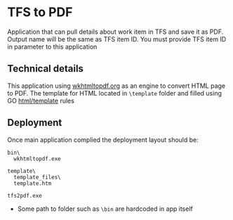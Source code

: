 # TFS to PDF

Application that can pull details about work item in TFS and save it as PDF. 
Output name will be the same as TFS item ID. 
You must provide TFS item ID in parameter to this application


## Technical details

This application using [wkhtmltopdf.org](https://wkhtmltopdf.org) as an engine to convert HTML page to PDF. The template for HTML located in `\template` folder and filled using GO [html/template](https://pkg.go.dev/html/template) rules


## Deployment

Once main application complied the deployment layout should be:

```
bin\
  wkhtmltopdf.exe

template\
  template_files\
  template.htm

tfs2pdf.exe
```

* Some path to folder such as `\bin` are hardcoded in app itself